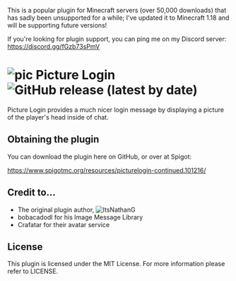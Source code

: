 This is a popular plugin for Minecraft servers (over 50,000 downloads) that has sadly been unsupported for a while; I've updated it to Minecraft 1.18 and will be supporting future versions!

If you're looking for plugin support, you can ping me on my Discord server: https://discord.gg/fGzb73sPmV

![pic](https://user-images.githubusercontent.com/60233722/162335606-abeae73c-3523-4ffd-a49d-9e5e73b735a9.jpg) Picture Login ![GitHub release (latest by date)](https://img.shields.io/github/v/release/ItsNathanG/PictureLogin?style=flat-square)
===

Picture Login provides a much nicer login message by displaying a picture of the player's head inside of chat.

Obtaining the plugin
---

You can download the plugin here on GitHub, or over at Spigot:

https://www.spigotmc.org/resources/picturelogin-continued.101216/ 

Credit to...
---

- The original plugin author, ![ItsNathanG](https://github.com/ItsNathanG)
- bobacadodl for his Image Message Library
- Crafatar for their avatar service

License
---
This plugin is licensed under the MIT License. For more information please refer to LICENSE.
